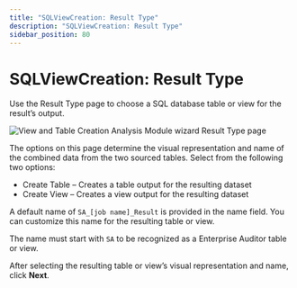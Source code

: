 ```yaml
---
title: "SQLViewCreation: Result Type"
description: "SQLViewCreation: Result Type"
sidebar_position: 80
---
```


# SQLViewCreation: Result Type

Use the Result Type page to choose a SQL database table or view for the result’s output.

![View and Table Creation Analysis Module wizard Result Type page](/img/product_docs/accessanalyzer/11.6/admin/analysis/sqlviewcreation/resulttype.webp)

The options on this page determine the visual representation and name of the combined data from the
two sourced tables. Select from the following two options:

- Create Table – Creates a table output for the resulting dataset
- Create View – Creates a view output for the resulting dataset

A default name of `SA_[job name]_Result` is provided in the name field. You can customize this name
for the resulting table or view.

The name must start with `SA` to be recognized as a Enterprise Auditor table or view.

After selecting the resulting table or view’s visual representation and name, click **Next**.
